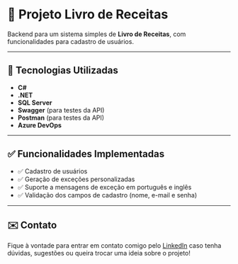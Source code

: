 # 📖 Projeto Livro de Receitas

Backend para um sistema simples de **Livro de Receitas**, com funcionalidades para cadastro de usuários.

---

## 🚀 Tecnologias Utilizadas

- **C#**
- **.NET**
- **SQL Server**
- **Swagger** (para testes da API)
- **Postman** (para testes da API)
- **Azure DevOps**

---

## ✅ Funcionalidades Implementadas

- ✅ Cadastro de usuários  
- ✅ Geração de exceções personalizadas  
- ✅ Suporte a mensagens de exceção em português e inglês  
- ✅ Validação dos campos de cadastro (nome, e-mail e senha)  

---

## ✉️ Contato

Fique à vontade para entrar em contato comigo pelo [LinkedIn](https://www.linkedin.com/in/pedrohjacinto) caso tenha dúvidas, sugestões ou queira trocar uma ideia sobre o projeto!
